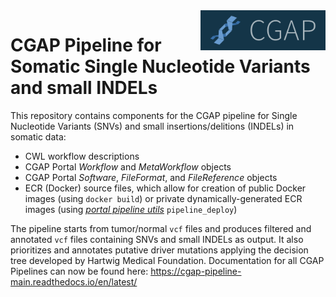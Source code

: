 <img src="https://github.com/dbmi-bgm/cgap-pipeline/blob/master/docs/images/cgap_logo.png" width="200" align="right">

# CGAP Pipeline for Somatic Single Nucleotide Variants and small INDELs

This repository contains components for the CGAP pipeline for Single Nucleotide Variants (SNVs) and small insertions/delitions (INDELs) in somatic data:

  * CWL workflow descriptions
  * CGAP Portal *Workflow* and *MetaWorkflow* objects
  * CGAP Portal *Software*, *FileFormat*, and *FileReference* objects
  * ECR (Docker) source files, which allow for creation of public Docker images (using `docker build`) or private dynamically-generated ECR images (using [*portal pipeline utils*](https://github.com/dbmi-bgm/portal-pipeline-utils/) `pipeline_deploy`)

The pipeline starts from tumor/normal `vcf` files and produces filtered and annotated `vcf` files containing SNVs and small INDELs as output.
It also prioritizes and annotates putative driver mutations applying the decision tree developed by Hartwig Medical Foundation.
Documentation for all CGAP Pipelines can now be found here:
https://cgap-pipeline-main.readthedocs.io/en/latest/
